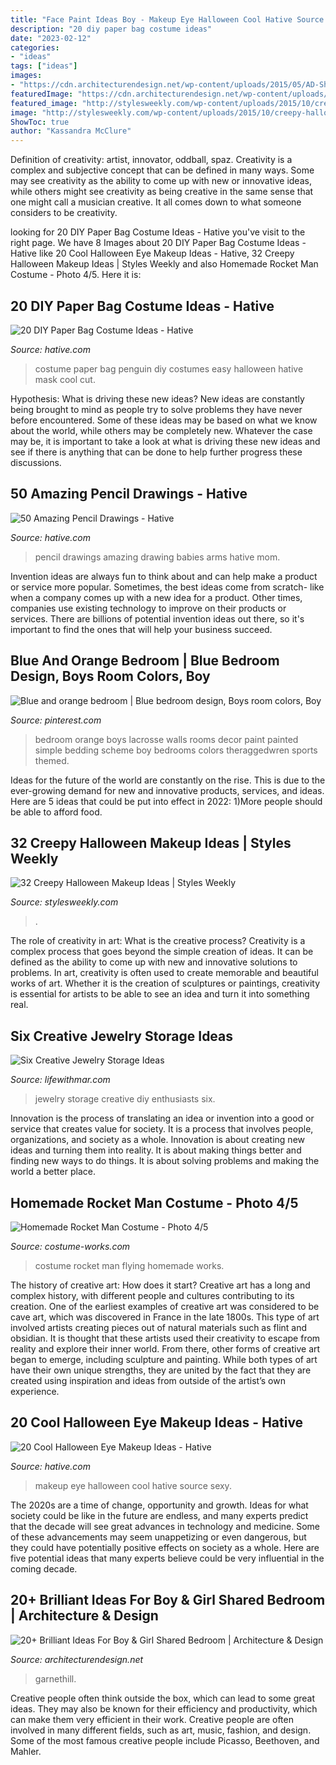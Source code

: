 ```yaml
---
title: "Face Paint Ideas Boy - Makeup Eye Halloween Cool Hative Source Sexy"
description: "20 diy paper bag costume ideas"
date: "2023-02-12"
categories:
- "ideas"
tags: ["ideas"]
images:
- "https://cdn.architecturendesign.net/wp-content/uploads/2015/05/AD-Shared-Bedroom-Boy-Girl-15.jpg"
featuredImage: "https://cdn.architecturendesign.net/wp-content/uploads/2015/05/AD-Shared-Bedroom-Boy-Girl-15.jpg"
featured_image: "http://stylesweekly.com/wp-content/uploads/2015/10/creepy-halloween-makeup-ideas30.jpg"
image: "http://stylesweekly.com/wp-content/uploads/2015/10/creepy-halloween-makeup-ideas30.jpg"
ShowToc: true
author: "Kassandra McClure"
---
```



Definition of creativity: artist, innovator, oddball, spaz.
Creativity is a complex and subjective concept that can be defined in many ways. Some may see creativity as the ability to come up with new or innovative ideas, while others might see creativity as being creative in the same sense that one might call a musician creative. It all comes down to what someone considers to be creativity.

	

		
looking for 20 DIY Paper Bag Costume Ideas - Hative you've visit to the right page. We have 8 Images about 20 DIY Paper Bag Costume Ideas - Hative like 20 Cool Halloween Eye Makeup Ideas - Hative, 32 Creepy Halloween Makeup Ideas | Styles Weekly and also Homemade Rocket Man Costume - Photo 4/5. Here it is:
		
    
## 20 DIY Paper Bag Costume Ideas - Hative

<img loading=lazy src="https://hative.com/wp-content/uploads/2014/10/paper-bag-costume-ideas/12-penguin-costume.jpg" onerror="this.onerror=null;this.src='https://tse2.mm.bing.net/th?id=OIP.OS3L5Mj-PeccZd5kLFBHXwHaMY&amp;pid=15.1';" alt="20 DIY Paper Bag Costume Ideas - Hative">

_Source: hative.com_

>costume paper bag penguin diy costumes easy halloween hative mask cool cut. 

	

Hypothesis: What is driving these new ideas?
New ideas are constantly being brought to mind as people try to solve problems they have never before encountered. Some of these ideas may be based on what we know about the world, while others may be completely new. Whatever the case may be, it is important to take a look at what is driving these new ideas and see if there is anything that can be done to help further progress these discussions.

    
## 50 Amazing Pencil Drawings - Hative

<img loading=lazy src="https://hative.com/wp-content/uploads/2013/07/baby-in-moms-arms-pencil-drawing.jpg" onerror="this.onerror=null;this.src='https://tse2.mm.bing.net/th?id=OIP.L0CmJTLacpiUbJ2AZOE7AQHaKo&amp;pid=15.1';" alt="50 Amazing Pencil Drawings - Hative">

_Source: hative.com_

>pencil drawings amazing drawing babies arms hative mom. 

	

Invention ideas are always fun to think about and can help make a product or service more popular. Sometimes, the best ideas come from scratch- like when a company comes up with a new idea for a product. Other times, companies use existing technology to improve on their products or services. There are billions of potential invention ideas out there, so it's important to find the ones that will help your business succeed.

    
## Blue And Orange Bedroom | Blue Bedroom Design, Boys Room Colors, Boy

<img loading=lazy src="https://i.pinimg.com/736x/09/af/e1/09afe176cd4eec38f413a86b7ff4cd9d--orange-bedrooms-orange-and-blue-bedroom.jpg" onerror="this.onerror=null;this.src='https://tse4.mm.bing.net/th?id=OIP.biknBxrHzZSLSDFvi30DIgDMEy&amp;pid=15.1';" alt="Blue and orange bedroom | Blue bedroom design, Boys room colors, Boy">

_Source: pinterest.com_

>bedroom orange boys lacrosse walls rooms decor paint painted simple bedding scheme boy bedrooms colors theraggedwren sports themed. 

	

Ideas for the future of the world are constantly on the rise. This is due to the ever-growing demand for new and innovative products, services, and ideas. Here are 5 ideas that could be put into effect in 2022: 1)More people should be able to afford food. 

    
## 32 Creepy Halloween Makeup Ideas | Styles Weekly

<img loading=lazy src="http://stylesweekly.com/wp-content/uploads/2015/10/creepy-halloween-makeup-ideas30.jpg" onerror="this.onerror=null;this.src='https://tse4.mm.bing.net/th?id=OIP.x9SvaA7E8Xi0ek0eXOn8jwHaJ4&amp;pid=15.1';" alt="32 Creepy Halloween Makeup Ideas | Styles Weekly">

_Source: stylesweekly.com_

>. 

	

The role of creativity in art: What is the creative process?
Creativity is a complex process that goes beyond the simple creation of ideas. It can be defined as the ability to come up with new and innovative solutions to problems. In art, creativity is often used to create memorable and beautiful works of art. Whether it is the creation of sculptures or paintings, creativity is essential for artists to be able to see an idea and turn it into something real.

    
## Six Creative Jewelry Storage Ideas

<img loading=lazy src="https://www.lifewithmar.com/wp-content/uploads/2014/07/diy-jewelry-storage-ideas-tailors-bust-pin-broches.jpg" onerror="this.onerror=null;this.src='https://tse2.mm.bing.net/th?id=OIP.A_et52i4jU-Dv7b7W9t4iQHaM7&amp;pid=15.1';" alt="Six Creative Jewelry Storage Ideas">

_Source: lifewithmar.com_

>jewelry storage creative diy enthusiasts six. 

	

Innovation is the process of translating an idea or invention into a good or service that creates value for society. It is a process that involves people, organizations, and society as a whole. Innovation is about creating new ideas and turning them into reality. It is about making things better and finding new ways to do things. It is about solving problems and making the world a better place.

    
## Homemade Rocket Man Costume - Photo 4/5

<img loading=lazy src="https://photos.costume-works.com/full/rocket_man4.jpg" onerror="this.onerror=null;this.src='https://tse3.mm.bing.net/th?id=OIP.h3XR0e-jfkqIxFvNBNOBkQHaLk&amp;pid=15.1';" alt="Homemade Rocket Man Costume - Photo 4/5">

_Source: costume-works.com_

>costume rocket man flying homemade works. 

	

The history of creative art: How does it start?
Creative art has a long and complex history, with different people and cultures contributing to its creation. One of the earliest examples of creative art was considered to be cave art, which was discovered in France in the late 1800s. This type of art involved artists creating pieces out of natural materials such as flint and obsidian. It is thought that these artists used their creativity to escape from reality and explore their inner world. From there, other forms of creative art began to emerge, including sculpture and painting. While both types of art have their own unique strengths, they are united by the fact that they are created using inspiration and ideas from outside of the artist’s own experience.

    
## 20 Cool Halloween Eye Makeup Ideas - Hative

<img loading=lazy src="https://hative.com/wp-content/uploads/2014/10/halloween-eye-makeup/11-halloween-eye-makeup-ideas.jpg" onerror="this.onerror=null;this.src='https://tse2.mm.bing.net/th?id=OIP.evZy6mfi9r8wbZePOBRsSwHaLI&amp;pid=15.1';" alt="20 Cool Halloween Eye Makeup Ideas - Hative">

_Source: hative.com_

>makeup eye halloween cool hative source sexy. 

	

The 2020s are a time of change, opportunity and growth. Ideas for what society could be like in the future are endless, and many experts predict that the decade will see great advances in technology and medicine. Some of these advancements may seem unappetizing or even dangerous, but they could have potentially positive effects on society as a whole. Here are five potential ideas that many experts believe could be very influential in the coming decade.

    
## 20+ Brilliant Ideas For Boy &amp; Girl Shared Bedroom | Architecture &amp; Design

<img loading=lazy src="https://cdn.architecturendesign.net/wp-content/uploads/2015/05/AD-Shared-Bedroom-Boy-Girl-15.jpg" onerror="this.onerror=null;this.src='https://tse4.mm.bing.net/th?id=OIP.2NOLo52XIAUXstM8faSXDwHaJQ&amp;pid=15.1';" alt="20+ Brilliant Ideas For Boy &amp; Girl Shared Bedroom | Architecture &amp; Design">

_Source: architecturendesign.net_

>garnethill. 

	

Creative people often think outside the box, which can lead to some great ideas. They may also be known for their efficiency and productivity, which can make them very efficient in their work. Creative people are often involved in many different fields, such as art, music, fashion, and design. Some of the most famous creative people include Picasso, Beethoven, and Mahler.


